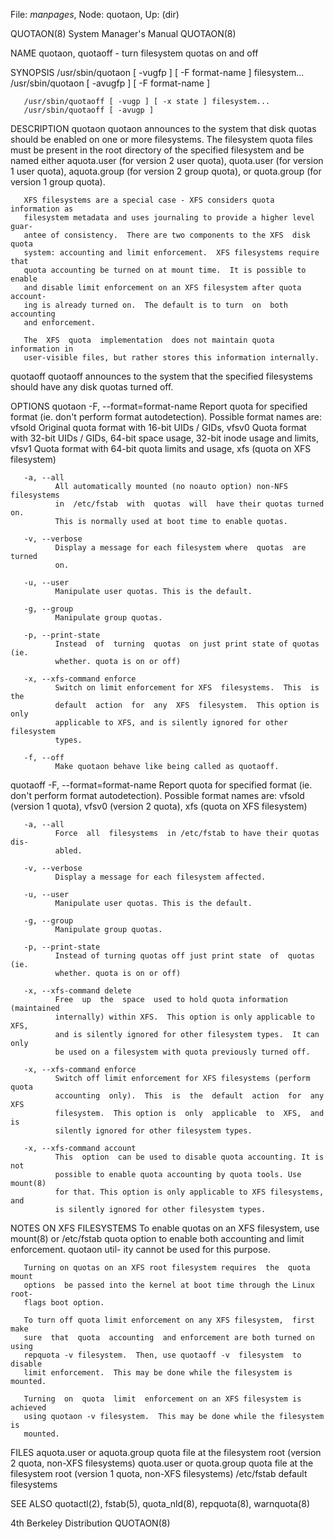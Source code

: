 File: *manpages*,  Node: quotaon,  Up: (dir)

QUOTAON(8)                  System Manager's Manual                 QUOTAON(8)



NAME
       quotaon, quotaoff - turn filesystem quotas on and off

SYNOPSIS
       /usr/sbin/quotaon [ -vugfp ] [ -F format-name ] filesystem...
       /usr/sbin/quotaon [ -avugfp ] [ -F format-name ]

       /usr/sbin/quotaoff [ -vugp ] [ -x state ] filesystem...
       /usr/sbin/quotaoff [ -avugp ]

DESCRIPTION
   quotaon
       quotaon  announces  to the system that disk quotas should be enabled on
       one or more filesystems. The filesystem quota files must be present  in
       the  root  directory  of  the  specified filesystem and be named either
       aquota.user (for version 2 user quota), quota.user (for version 1  user
       quota),  aquota.group  (for version 2 group quota), or quota.group (for
       version 1 group quota).

       XFS filesystems are a special case - XFS considers quota information as
       filesystem metadata and uses journaling to provide a higher level guar-
       antee of consistency.  There are two components to the XFS  disk  quota
       system: accounting and limit enforcement.  XFS filesystems require that
       quota accounting be turned on at mount time.  It is possible to  enable
       and disable limit enforcement on an XFS filesystem after quota account-
       ing is already turned on.  The default is to turn  on  both  accounting
       and enforcement.

       The  XFS  quota  implementation  does not maintain quota information in
       user-visible files, but rather stores this information internally.

   quotaoff
       quotaoff announces to the system that the specified filesystems  should
       have any disk quotas turned off.

OPTIONS
   quotaon
       -F, --format=format-name
              Report  quota  for  specified  format  (ie. don't perform format
              autodetection).  Possible  format  names  are:  vfsold  Original
              quota  format  with  16-bit UIDs / GIDs, vfsv0 Quota format with
              32-bit UIDs / GIDs, 64-bit space usage, 32-bit inode  usage  and
              limits,  vfsv1  Quota format with 64-bit quota limits and usage,
              xfs (quota on XFS filesystem)

       -a, --all
              All automatically mounted (no noauto option) non-NFS filesystems
              in  /etc/fstab  with  quotas  will  have their quotas turned on.
              This is normally used at boot time to enable quotas.

       -v, --verbose
              Display a message for each filesystem where  quotas  are  turned
              on.

       -u, --user
              Manipulate user quotas. This is the default.

       -g, --group
              Manipulate group quotas.

       -p, --print-state
              Instead  of  turning  quotas  on just print state of quotas (ie.
              whether. quota is on or off)

       -x, --xfs-command enforce
              Switch on limit enforcement for XFS  filesystems.  This  is  the
              default  action  for  any  XFS  filesystem.  This option is only
              applicable to XFS, and is silently ignored for other  filesystem
              types.

       -f, --off
              Make quotaon behave like being called as quotaoff.

   quotaoff
       -F, --format=format-name
              Report  quota  for  specified  format  (ie. don't perform format
              autodetection).  Possible format names are:  vfsold  (version  1
              quota), vfsv0 (version 2 quota), xfs (quota on XFS filesystem)

       -a, --all
              Force  all  filesystems  in /etc/fstab to have their quotas dis-
              abled.

       -v, --verbose
              Display a message for each filesystem affected.

       -u, --user
              Manipulate user quotas. This is the default.

       -g, --group
              Manipulate group quotas.

       -p, --print-state
              Instead of turning quotas off just print state  of  quotas  (ie.
              whether. quota is on or off)

       -x, --xfs-command delete
              Free  up  the  space  used to hold quota information (maintained
              internally) within XFS.  This option is only applicable to  XFS,
              and is silently ignored for other filesystem types.  It can only
              be used on a filesystem with quota previously turned off.

       -x, --xfs-command enforce
              Switch off limit enforcement for XFS filesystems (perform  quota
              accounting  only).  This  is  the  default  action  for  any XFS
              filesystem.  This option is  only  applicable  to  XFS,  and  is
              silently ignored for other filesystem types.

       -x, --xfs-command account
              This  option  can be used to disable quota accounting. It is not
              possible to enable quota accounting by quota tools. Use mount(8)
              for that. This option is only applicable to XFS filesystems, and
              is silently ignored for other filesystem types.

NOTES ON XFS FILESYSTEMS
       To enable quotas on an XFS filesystem, use mount(8) or /etc/fstab quota
       option  to enable both accounting and limit enforcement.  quotaon util-
       ity cannot be used for this purpose.

       Turning on quotas on an XFS root filesystem requires  the  quota  mount
       options  be passed into the kernel at boot time through the Linux root-
       flags boot option.

       To turn off quota limit enforcement on any XFS filesystem,  first  make
       sure  that  quota  accounting  and enforcement are both turned on using
       repquota -v filesystem.  Then, use quotaoff -v  filesystem  to  disable
       limit enforcement.  This may be done while the filesystem is mounted.

       Turning  on  quota  limit  enforcement on an XFS filesystem is achieved
       using quotaon -v filesystem.  This may be done while the filesystem  is
       mounted.

FILES
       aquota.user or aquota.group
                           quota file at the filesystem root (version 2 quota,
                           non-XFS filesystems)
       quota.user or quota.group
                           quota file at the filesystem root (version 1 quota,
                           non-XFS filesystems)
       /etc/fstab          default filesystems

SEE ALSO
       quotactl(2), fstab(5), quota_nld(8), repquota(8), warnquota(8)



4th Berkeley Distribution                                           QUOTAON(8)
